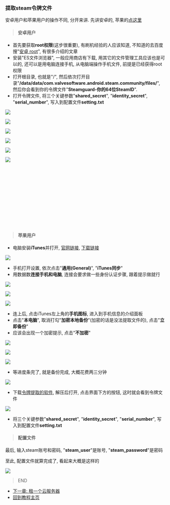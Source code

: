 ### 提取steam令牌文件
安卓用户和苹果用户的操作不同, 分开来讲. 先讲安卓的, 苹果的[点这里](#苹果用户)

> #### 安卓用户
- 首先要获取**root权限**(这步很重要), 有刷机经验的人应该知道, 不知道的去百度搜"[安卓 root](https://www.baidu.com/s?wd=%E5%AE%89%E5%8D%93+root&ie=UTF-8)", 有很多介绍的文章
- 安装"ES文件浏览器", 一般应用商店有下载, 用其它的文件管理工具应该也是可以的, 还可以是用电脑连接手机, 从电脑端操作手机文件, 前提是已经获得root权限
- 打开根目录, 也就是"/", 然后依次打开目录"**/data/data/com.valvesoftware.android.steam.community/files/**", 然后你会看到你的令牌文件"**Steamguard-你的64位SteamID**".
- 打开令牌文件, 将三个关键参数"**shared_secret**", "**identity_secret**", "**serial_number**", 写入到配置文件**setting.txt**

![](https://github.com/farmer-person/pictures/blob/master/buff-delivery/7.png)

![](https://github.com/farmer-person/pictures/blob/master/buff-delivery/8.png)

![](https://github.com/farmer-person/pictures/blob/master/buff-delivery/9.png)

![](https://github.com/farmer-person/pictures/blob/master/buff-delivery/10.png)

![](https://github.com/farmer-person/pictures/blob/master/buff-delivery/11.png)

![](https://github.com/farmer-person/pictures/blob/master/buff-delivery/12.png)

<br><br><br><br><br><br><br><br><br><br><br>
> #### 苹果用户
- 电脑安装**iTunes**并打开, [官网链接](https://www.apple.com/itunes/), [下载链接](https://www.apple.com/itunes/download/win64)

![](https://github.com/farmer-person/pictures/blob/master/buff-delivery/13.png)

- 手机打开设置, 依次点击"**通用(General)**", "**iTunes同步**"
- 用数据数**连接手机和电脑**, 连接会要求做一些身份认证步骤, 跟着提示做就行

![](https://github.com/farmer-person/pictures/blob/master/buff-delivery/14.PNG)

![](https://github.com/farmer-person/pictures/blob/master/buff-delivery/15.PNG)

![](https://github.com/farmer-person/pictures/blob/master/buff-delivery/16.PNG)

- 连上后, 点击iTunes左上角的**手机图标**, 进入到手机信息的介绍面板
- 点击"**本电脑**", 取消打勾"**加密本地备份**"(加密的话是没法提取文件的), 点击"**立即备份**"
- 应该会出现一个加密提示, 点击"**不加密**"

![](https://github.com/farmer-person/pictures/blob/master/buff-delivery/17.png)

![](https://github.com/farmer-person/pictures/blob/master/buff-delivery/18.png)

![](https://github.com/farmer-person/pictures/blob/master/buff-delivery/19.png)

- 等进度条完了, 就是备份完成, 大概花费两三分钟

![](https://github.com/farmer-person/pictures/blob/master/buff-delivery/20.png)

- 下载[令牌提取的软件](https://github.com/CaitSith2/ios-steamguard-extractor/releases/download/v1.04/ios-steamguard-extractor-v1.04.zip), 解压后打开, 点击界面下方的按钮, 这时就会看到令牌文件

![](https://github.com/farmer-person/pictures/blob/master/buff-delivery/21.png)

- 将三个关键参数"**shared_secret**", "**identity_secret**", "**serial_number**", 写入到配置文件**setting.txt**

> #### 配置文件
最后, 输入steam账号和密码, "**steam_user**"是账号, "**steam_password**"是密码

至此, 配置文件就算完成了, 看起来大概是这样的

![](https://github.com/farmer-person/pictures/blob/master/buff-delivery/22.png)

> END

- [下一章: 租一个云服务器](./server.md)
- [回到教程主页](./index.md)
